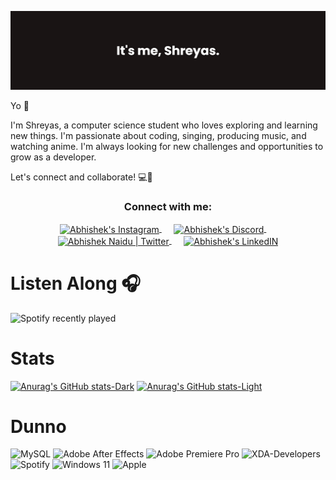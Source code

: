 [![MasterHead](https://github.com/shreyasdesu/shreyasdesu/blob/main/banner.png)](https://github.com/shreyasdesu)

<p>Yo 👋

I'm Shreyas, a computer science student who loves exploring and learning new things. I'm passionate about coding, singing, producing music, and watching anime. I'm always looking for new challenges and opportunities to grow as a developer.

Let's connect and collaborate! 💻🤝
</p>


<h3 align="center">Connect with me:</h3>
<p align="center">
<a href="https://www.instagram.com/abhisheknaiidu/" >
<img align="center" alt="Abhishek's Instagram" height="33px" width="33px" src="https://raw.githubusercontent.com/hussainweb/hussainweb/main/icons/instagram.png" />
</a>
  <a>&nbsp;&nbsp;&nbsp;&nbsp;</a>
<a href="https://discord.gg/XTW52Kt">
<img align="center" alt="Abhishek's Discord" height="33px" width="33px" src="https://raw.githubusercontent.com/peterthehan/peterthehan/master/assets/discord.svg" />
</a>
  <a>&nbsp;&nbsp;&nbsp;&nbsp;</a>
<a href="https://twitter.com/abhisheknaiidu">
<img align="center" alt="Abhishek Naidu | Twitter" height="33px" width="33px" src="https://raw.githubusercontent.com/peterthehan/peterthehan/master/assets/twitter.svg" />
</a>
  <a>&nbsp;&nbsp;&nbsp;&nbsp;</a>
<a href="https://www.linkedin.com/in/abhisheknaiidu/">
<img align="center" alt="Abhishek's LinkedIN" height="33px" width="33px" src="https://raw.githubusercontent.com/peterthehan/peterthehan/master/assets/linkedin.svg" />
</a>
</p>


# Listen Along 🎧
![Spotify recently played](https://spotify-recently-played-readme.vercel.app/api?user=q9w58zz45o4clczypd671lokx&width=1000)

# Stats 
[![Anurag's GitHub stats-Dark](https://github-readme-stats.vercel.app/api?username=shreyasdesu&show_icons=true&theme=dark#gh-dark-mode-only)](https://github.com/anuraghazra/github-readme-stats#gh-dark-mode-only)
[![Anurag's GitHub stats-Light](https://github-readme-stats.vercel.app/api?username=shreyasdesu&show_icons=true&theme=default#gh-light-mode-only)](https://github.com/anuraghazra/github-readme-stats#gh-light-mode-only)

<!--
[![Top Langs](https://github-readme-stats.vercel.app/api/top-langs/?username=shreyasdesu&layout=compact)](https://github.com/anuraghazra/github-readme-stats)

[![trophy](https://github-profile-trophy.vercel.app/?username=shreyasdesu&theme=onedark)](https://github.com/ryo-ma/github-profile-trophy)
-->
# Dunno
![MySQL](https://img.shields.io/badge/mysql-%2300f.svg?style=for-the-badge&logo=mysql&logoColor=white)
![Adobe After Effects](https://img.shields.io/badge/Adobe%20After%20Effects-9999FF.svg?style=for-the-badge&logo=Adobe%20After%20Effects&logoColor=white)
![Adobe Premiere Pro](https://img.shields.io/badge/Adobe%20Premiere%20Pro-9999FF.svg?style=for-the-badge&logo=Adobe%20Premiere%20Pro&logoColor=white)
![XDA-Developers](https://img.shields.io/badge/XDA--Developers-%23AC6E2F.svg?style=for-the-badge&logo=XDA-Developers&logoColor=white)
![Spotify](https://img.shields.io/badge/Spotify-1ED760?style=for-the-badge&logo=spotify&logoColor=white)
![Windows 11](https://img.shields.io/badge/Windows%2011-%230079d5.svg?style=for-the-badge&logo=Windows%2011&logoColor=white)
![Apple](https://img.shields.io/badge/Apple-%23000000.svg?style=for-the-badge&logo=apple&logoColor=white)
